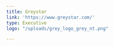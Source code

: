 ```yaml
---
title: Greystar
link: 'https://www.greystar.com/'
type: Executive
logo: "/uploads/grey_logo_grey_nt.png"

---
```

